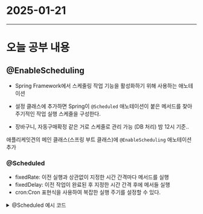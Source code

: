 # 2025-01-21
---

# 오늘 공부 내용

## @EnableScheduling
- Spring Framework에서 스케줄링 작업 기능을 활성화하기 위해 사용하는 애노테이션 
- 설정 클래스에 추가하면 Spring이 `@Scheduled` 애노테이션이 붙은 메서드를 찾아 주기적인 작업 실행 스케줄을 구성한다.

- 장바구니, 자동구매확정 같은 거로 스케줄로 관리 가능 (DB 처리) 밤 12시 기준..

애플리케잇견의 메인 클래스(스프링 부트 클래스)에 `@EnableScheduling` 애노테이션 추가 

### @Scheduled
- fixedRate: 이전 실행과 상관없이 지정한 시간 간격마다 메서드를 실행
- fixedDelay: 이전 작업이 완료된 후 지정한 시간 간격 후에 메서들 실행
- cron:Cron 표현식을 사용하여 복잡한 실행 주기를 설정할 수 있다.

<details>
  <summary>@Scheduled 예시 코드 </summary>

```java

import org.springframework.boot.SpringApplication;
import org.springframework.boot.autoconfigure.SpringBootApplication;
import org.springframework.scheduling.annotation.EnableScheduling;

@SpringBootApplication
@EnableScheduling
public class SchedulingApplication {

    public static void main(String[] args) {
        SpringApplication.run(SchedulingApplication.class, args);
    }
}

@Scheduled(cron = "0 0/1 * * * * ") // (초 분 시 일 월 주 [년도]) 
public void schedule() {
  try {
    Calendar today = Calendar.getInstance();

    int h = today.get(Calendar.HOUR_OF_DAY);
    int m = today.get(Calendar.MINUTE);
    int s = today.get(Calendar.SECOND);

    Map<String, Object> map = new HashMap<>();

    map.put("type", "time");
    map.put("hour", h);
    map.put("minute", m);
    map.put("second", s);

    sendTextMessageToAll(mapToString(map), null);

  } catch (Exception e) {

  }
}
```
</details>


